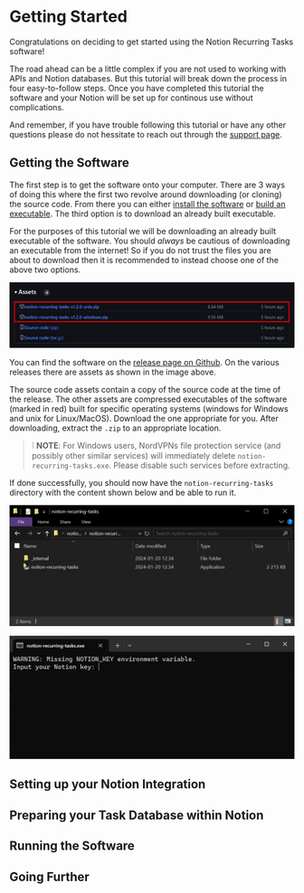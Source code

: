 # Getting Started

Congratulations on deciding to get started using the Notion Recurring Tasks software!

The road ahead can be a little complex if you are not used to working with APIs and Notion databases. But this tutorial will break down the process in four easy-to-follow steps. Once you have completed this tutorial the software and your Notion will be set up for continous use without complications.

And remember, if you have trouble following this tutorial or have any other questions please do not hessitate to reach out through the [support page](../index.md#support).

## Getting the Software

The first step is to get the software onto your computer. There are 3 ways of doing this where the first two revolve around downloading (or cloning) the source code. From there you can either [install the software](install-from-source.md) or [build an executable](build-from-source.md). The third option is to download an already built executable.

For the purposes of this tutorial we will be downloading an already built executable of the software. You should *always* be cautious of downloading an executable from the internet! So if you do not trust the files you are about to download then it is recommended to instead choose one of the above two options.

![Release Assets](../assets/img/getting-started-1.PNG)

You can find the software on the [release page on Github](https://github.com/Theeoi/notion-recurring-tasks/releases). On the various releases there are assets as shown in the image above.

The source code assets contain a copy of the source code at the time of the release. The other assets are compressed executables of the software (marked in red) built for specific operating systems (windows for Windows and unix for Linux/MacOS). Download the one appropriate for you. After downloading, extract the `.zip` to an appropriate location.

> :grey_exclamation: **NOTE**: For Windows users, NordVPNs file protection service (and possibly other similar services) will immediately delete `notion-recurring-tasks.exe`. Please disable such services before extracting.

If done successfully, you should now have the `notion-recurring-tasks` directory with the content shown below and be able to run it.

![Software Content](../assets/img/getting-started-2.PNG)

![First Run](../assets/img/getting-started-3.PNG)

## Setting up your Notion Integration

## Preparing your Task Database within Notion

## Running the Software

## Going Further
